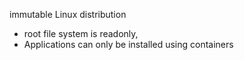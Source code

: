 immutable Linux distribution
- root file system is readonly,
- Applications can only be installed using containers

